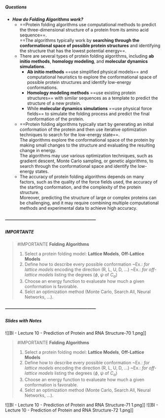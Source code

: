 ##### Questions
- ***How do Folding Algorithms work?***
	- ==Protein folding algorithms use computational methods to predict the three-dimensional structure of a protein from its amino acid sequence==. <br>==The algorithms typically work by **searching through the conformational space of possible protein structures** and identifying the structure that has the lowest potential energy==.
	- There are several types of protein folding algorithms, including **ab initio methods**, **homology modeling**, and **molecular dynamics simulations**.
		- **Ab initio methods** ==use simplified physical models== and computational heuristics to explore the conformational space of possible protein structures and identify low-energy conformations.
		- **Homology modeling methods** ==use existing protein structures== with similar sequences as a template to predict the structure of a new protein.
		- While **molecular dynamics simulations** ==use physical force fields== to simulate the folding process and predict the final conformation of the protein.
	- ==Protein folding algorithms typically start by generating an initial conformation of the protein and then use iterative optimization techniques to search for the low-energy state==. <br>The algorithms explore the conformational space of the protein by making small changes to the structure and evaluating the resulting change in energy. <br>The algorithms may use various optimization techniques, such as gradient descent, Monte Carlo sampling, or genetic algorithms, to search through the conformational space and identify the low-energy states.
	- The accuracy of protein folding algorithms depends on many factors, such as the quality of the force fields used, the accuracy of the starting conformation, and the complexity of the protein structure. <br>Moreover, predicting the structure of large or complex proteins can be challenging, and it may require combining multiple computational methods and experimental data to achieve high accuracy.

##### —————————————————————
##### IMPORTANTE

> #IMPORTANTE **Folding Algorithms**
> 1. Select a protein folding model: **Lattice Models**, **Off-Lattice Models**
> 2. Define how to describe every possible conformation
> ~Ex.: *for lattice models* encoding the direction (R, L, U, D, …)
> ~Ex.: *for off-lattice models* listing the degrees ($\phi$, $\psi$ of $C_{\alpha}$)
> 3. Choose an energy function to evalueate how much a given conformation is favorable.
> 4. Selct an optimization method (Monte Carlo, Search All, Neural Networks, …).

##### —————————————————————
##### Slides with Notes

![[BI - Lecture 10 - Prediction of Protein and RNA Structure-70 1.png]]

> #IMPORTANTE **Folding Algorithms**
> 1. Select a protein folding model: **Lattice Models**, **Off-Lattice Models**
> 2. Define how to describe every possible conformation
> ~Ex.: *for lattice models* encoding the direction (R, L, U, D, …)
> ~Ex.: *for off-lattice models* listing the degrees ($\phi$, $\psi$ of $C_{\alpha}$)
> 3. Choose an energy function to evalueate how much a given conformation is favorable.
> 4. Selct an optimization method (Monte Carlo, Search All, Neural Networks, …).

![[BI - Lecture 10 - Prediction of Protein and RNA Structure-71 1.png]] ![[BI - Lecture 10 - Prediction of Protein and RNA Structure-72 1.png]]

